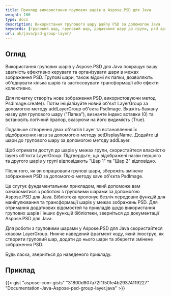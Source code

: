 ```yaml
---
title: Приклад використання групових шарів в Aspose.PSD для Java
weight: 100
type: docs
description: Використання групового шару файлу PSD за допомогою Java
keywords: [груповий шар, груповий шар, додавання шару до групи, psd api, java, зразок коду]
url: uk/java/psd-group-layer/
---
```


## **Огляд**

Використання групових шарів у Aspose.PSD для Java покращує вашу здатність ефективно керувати та організувати шари в межах зображення PSD. Групові шари, також відомі як папки, дозволяють об'єднувати кілька шарів та застосовувати трансформації або ефекти колективно.

Для початку створіть нове зображення PSD, використовуючи метод PsdImage.create(). Потім ініціалізуйте новий об'єкт LayerGroup за допомогою методу addLayerGroup об'єкта PsdImage. Вкажіть бажану назву для групового шару ("Папка"), визначте індекс вставки (0) та встановіть логічний прапор, вказуючи на його видимість (True).

Подальше створення двох об'єктів Layer та встановлення їх відображених назв за допомогою методу setDisplayName. Додайте ці шари до групового шару за допомогою методу addLayer.

Щоб отримати доступ до шарів у межах групи, скористайтеся власністю layers об'єкта LayerGroup. Підтвердьте, що відображені назви першого та другого шарів у групі відповідають "Шар 1" та "Шар 2" відповідно.

Після того, як ви опрацювали групові шари, збережіть змінене зображення PSD за допомогою методу save об'єкта PsdImage.

Це слугує фундаментальним прикладом, який допоможе вам ознайомитися з роботою з груповими шарами за допомогою Aspose.PSD для Java. Бібліотека пропонує безліч передових функцій для маніпулювання та трансформації шарів у межах зображень PSD. Для отримання додаткових відомостей та прикладів щодо використання групових шарів і інших функцій бібліотеки, зверніться до документації Aspose.PSD для Java.

Для роботи з груповими шарами у Aspose.PSD для Java скористайтеся класом LayerGroup. Нижче наведений фрагмент коду, який ілюструє, як створити груповий шар, додати до нього шари та зберегти змінене зображення PSD.

Будь ласка, зверніться до наведеного прикладу.

## **Приклад**
{{< gist "aspose-com-gists" "31800d807a72f1f50fe4b29374119227" "Documentation-Java-Aspose-psd-group-layer.java" >}}
